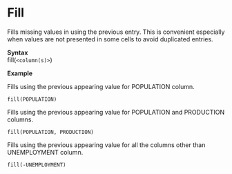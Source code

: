 # Fill

Fills missing values in using the previous entry. This is convenient especially when values are not presented in some cells to avoid duplicated entries.

**Syntax**  
fill(```<column(s)>```)

**Example**  

Fills using the previous appearing value for POPULATION column.

```
fill(POPULATION)  
```

Fills using the previous appearing value for POPULATION and PRODUCTION columns.

```
fill(POPULATION, PRODUCTION)  
```

Fills using the previous appearing value for all the columns other than UNEMPLOYMENT column.
```
fill(-UNEMPLOYMENT)  
```
 